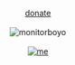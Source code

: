 <p align="center">
  <a href="https://boosty.to/b195/donate">donate</a>
  <br><br>
  <img alt="monitorboyo" src="https://user-images.githubusercontent.com/106784368/176322416-33ee442f-df0c-4449-bd21-32e77ab1734f.png">
  <br><br>
  <a href="https://wico.lol/">
    <img alt="me" src="https://wico.lol/me.e91e088b.gif">
  </a>
</p>

